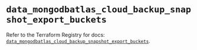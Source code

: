 # `data_mongodbatlas_cloud_backup_snapshot_export_buckets`

Refer to the Terraform Registry for docs: [`data_mongodbatlas_cloud_backup_snapshot_export_buckets`](https://registry.terraform.io/providers/mongodb/mongodbatlas/1.35.1/docs/data-sources/cloud_backup_snapshot_export_buckets).
